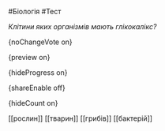 #Біологія #Тест

*Клітини яких організмів мають глікокалікс?*

{noChangeVote on}

{preview on}

{hideProgress on}

{shareEnable off}

{hideCount on}

[[рослин]]
[[тварин]]
[[грибів]]
[[бактерій]]
